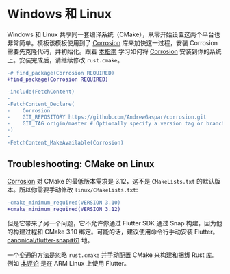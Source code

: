# Windows 和 Linux

Windows 和 Linux 共享同一套编译系统（CMake），从零开始设置这两个平台也非常简单。模板该模板使用到了 [Corrosion]
库来加快这一过程，安装 Corrosion 需要先克隆代码，并初始化。跟着 [本指南] 学习如何将 [Corrosion]
安装到你的系统上。安装完成后，请继续修改 `rust.cmake`。

```diff
-# find_package(Corrosion REQUIRED)
+find_package(Corrosion REQUIRED)

-include(FetchContent)
-
-FetchContent_Declare(
-    Corrosion
-    GIT_REPOSITORY https://github.com/AndrewGaspar/corrosion.git
-    GIT_TAG origin/master # Optionally specify a version tag or branch here
-)
-
-FetchContent_MakeAvailable(Corrosion)
```

## Troubleshooting: CMake on Linux

[Corrosion] 对 CMake 的最低版本需求是 3.12，这不是 `CMakeLists.txt` 的默认版本。所以你需要手动修改
`linux/CMakeLists.txt`:

```diff
-cmake_minimum_required(VERSION 3.10)
+cmake_minimum_required(VERSION 3.12)
```

但是它带来了另一个问题，它不允许你通过 Flutter SDK 通过 Snap 构建，因为他的构建过程和 CMake 3.10
绑定。可能的话，建议使用命令行手动安装
Flutter。[canonical/flutter-snap#61](https://github.com/canonical/flutter-snap/pull/61)
地。

一个变通的方法是忽略 `rust.cmake` 并手动配置 CMake 来构建和捆绑 Rust 库。例如
[本评论](https://github.com/fzyzcjy/flutter_rust_bridge/issues/318#issuecomment-1038751426)
是在 ARM Linux 上使用 Flutter。

[Corrosion]: https://github.com/corrosion-rs/corrosion
[本指南]: https://github.com/corrosion-rs/corrosion#installation
